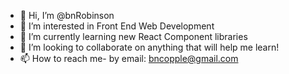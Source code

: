 - 👋 Hi, I’m @bnRobinson
- 👀 I’m interested in Front End Web Development
- 🌱 I’m currently learning new React Component libraries
- 💞️ I’m looking to collaborate on anything that will help me learn! 
- 📫 How to reach me- by email: bncopple@gmail.com

<!---
bnRobinson/bnRobinson is a ✨ special ✨ repository because its `README.md` (this file) appears on your GitHub profile.
You can click the Preview link to take a look at your changes.
--->
